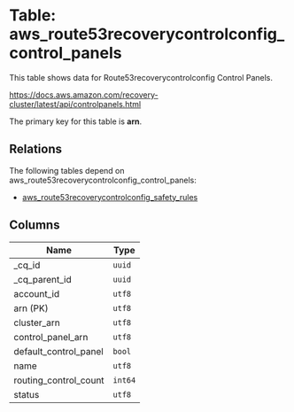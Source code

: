 # Table: aws_route53recoverycontrolconfig_control_panels

This table shows data for Route53recoverycontrolconfig Control Panels.

https://docs.aws.amazon.com/recovery-cluster/latest/api/controlpanels.html

The primary key for this table is **arn**.

## Relations

The following tables depend on aws_route53recoverycontrolconfig_control_panels:
  - [aws_route53recoverycontrolconfig_safety_rules](aws_route53recoverycontrolconfig_safety_rules)

## Columns

| Name          | Type          |
| ------------- | ------------- |
|_cq_id|`uuid`|
|_cq_parent_id|`uuid`|
|account_id|`utf8`|
|arn (PK)|`utf8`|
|cluster_arn|`utf8`|
|control_panel_arn|`utf8`|
|default_control_panel|`bool`|
|name|`utf8`|
|routing_control_count|`int64`|
|status|`utf8`|